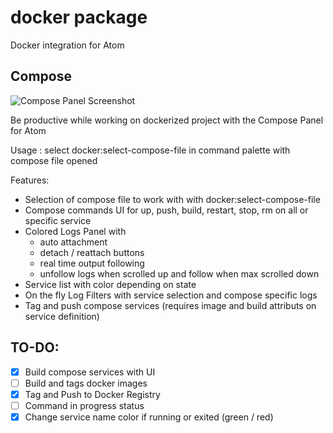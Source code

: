 # docker package

Docker integration for Atom

## Compose

![Compose Panel Screenshot](https://raw.githubusercontent.com/alanzanattadev/atom-docker/master/screenshot-compose-panel.png)

Be productive while working on dockerized project with the Compose Panel for Atom

Usage : select docker:select-compose-file in command palette with compose file opened

Features:
  - Selection of compose file to work with with docker:select-compose-file
  - Compose commands UI for up, push, build, restart, stop, rm on all or specific service
  - Colored Logs Panel with
    - auto attachment
    - detach / reattach buttons
    - real time output following
    - unfollow logs when scrolled up and follow when max scrolled down
  - Service list with color depending on state
  - On the fly Log Filters with service selection and compose specific logs
  - Tag and push compose services (requires image and build attributs on service definition)

## TO-DO:
  - [x] Build compose services with UI
  - [ ] Build and tags docker images
  - [x] Tag and Push to Docker Registry
  - [ ] Command in progress status
  - [x] Change service name color if running or exited (green / red)
